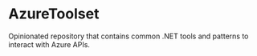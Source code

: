 # AzureToolset
Opinionated repository that contains common .NET tools and patterns to interact with Azure APIs.

